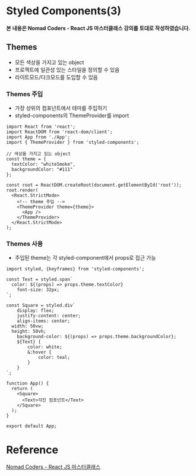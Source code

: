 # Styled Components(3)

**본 내용은 Nomad Coders - React JS 마스터클래스 강의를 토대로 작성하였습니다.**



## Themes

* 모든 색상을 가지고 있는 object
* 프로젝트에 일관성 있는 스타일을 정의할 수 있음
* 라이트모드/다크모드를 도입할 수 있음



### Themes 주입

* 가장 상위의 컴포넌트에서 테마를 주입하기
* styled-components의 ThemeProvider를 import

```React
import React from 'react';
import ReactDOM from 'react-dom/client';
import App from './App';
import { ThemeProvider } from 'styled-components';

// 색상을 가지고 있는 object
const theme = {
  textColor: "whiteSmoke",
  backgroundColor: "#111"
};

const root = ReactDOM.createRoot(document.getElementById('root'));
root.render(
  <React.StrictMode>
    <!-- theme 주입 -->
    <ThemeProvider theme={theme}>
      <App />
    </ThemeProvider>
  </React.StrictMode>
);
```



### Themes 사용

* 주입된 theme는 각 styled-component에서 props로 접근 가능

```React
import styled, {keyframes} from 'styled-components';

const Text = styled.span`
  color: ${(props) => props.theme.textColor}
	font-size: 32px;
`;

const Square = styled.div`
	display: flex;
	justify-content: center;
	align-items: center;
  width: 50vw;
  height: 50vh;
	background-color: ${(props) => props.theme.backgroundColor};
	${Text} {
		color: white;
		&:hover {
			color: teal;
		}
	}
`;

function App() {
  return (
    <Square>
      <Text>각진 컴포넌트</Text>
    </Square>
  );
}

export default App;
```



# Reference

[Nomad Coders - React JS 마스터클래스](https://nomadcoders.co/react-masterclass/lobby)

